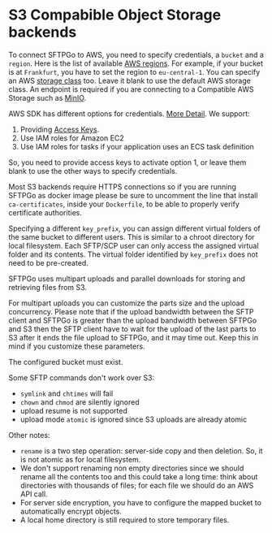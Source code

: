 # S3 Compabible Object Storage backends

To connect SFTPGo to AWS, you need to specify credentials, a `bucket` and a `region`. Here is the list of available [AWS regions](https://docs.aws.amazon.com/AWSEC2/latest/UserGuide/using-regions-availability-zones.html#concepts-available-regions). For example, if your bucket is at `Frankfurt`, you have to set the region to `eu-central-1`. You can specify an AWS [storage class](https://docs.aws.amazon.com/AmazonS3/latest/dev/storage-class-intro.html) too. Leave it blank to use the default AWS storage class. An endpoint is required if you are connecting to a Compatible AWS Storage such as [MinIO](https://min.io/).

AWS SDK has different options for credentials. [More Detail](https://docs.aws.amazon.com/sdk-for-go/v1/developer-guide/configuring-sdk.html). We support:
1. Providing [Access Keys](https://docs.aws.amazon.com/general/latest/gr/aws-sec-cred-types.html#access-keys-and-secret-access-keys).
2. Use IAM roles for Amazon EC2
3. Use IAM roles for tasks if your application uses an ECS task definition

So, you need to provide access keys to activate option 1, or leave them blank to use the other ways to specify credentials.

Most S3 backends require HTTPS connections so if you are running SFTPGo as docker image please be sure to uncomment the line that install `ca-certificates`, inside your `Dockerfile`, to be able to properly verify certificate authorities.

Specifying a different `key_prefix`, you can assign different virtual folders of the same bucket to different users. This is similar to a chroot directory for local filesystem. Each SFTP/SCP user can only access the assigned virtual folder and its contents. The virtual folder identified by `key_prefix` does not need to be pre-created.

SFTPGo uses multipart uploads and parallel downloads for storing and retrieving files from S3.

For multipart uploads you can customize the parts size and the upload concurrency. Please note that if the upload bandwidth between the SFTP client and SFTPGo is greater than the upload bandwidth between SFTPGo and S3 then the SFTP client have to wait for the upload of the last parts to S3 after it ends the file upload to SFTPGo, and it may time out. Keep this in mind if you customize these parameters.

The configured bucket must exist.

Some SFTP commands don't work over S3:

- `symlink` and `chtimes` will fail
- `chown` and `chmod` are silently ignored
- upload resume is not supported
- upload mode `atomic` is ignored since S3 uploads are already atomic

Other notes:

- `rename` is a two step operation: server-side copy and then deletion. So, it is not atomic as for local filesystem.
- We don't support renaming non empty directories since we should rename all the contents too and this could take a long time: think about directories with thousands of files; for each file we should do an AWS API call.
- For server side encryption, you have to configure the mapped bucket to automatically encrypt objects.
- A local home directory is still required to store temporary files.
